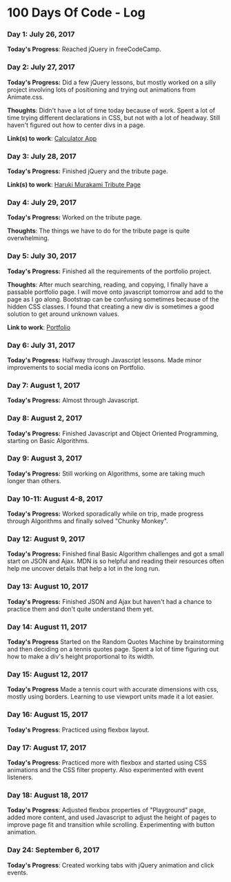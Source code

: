 # 100 Days Of Code - Log

### Day 1: July 26, 2017

**Today's Progress**: Reached jQuery in freeCodeCamp. 

### Day 2: July 27, 2017

**Today's Progress:** Did a few jQuery lessons, but mostly worked on a silly project involving lots of positioning and trying out animations from Animate.css.

**Thoughts**: Didn't have a lot of time today because of work. Spent a lot of time trying different declarations in CSS, but not with a lot of headway. Still haven't figured out how to center divs in a page.

**Link(s) to work**: [Calculator App](http://www.example.com)

### Day 3: July 28, 2017

**Today's Progress:** Finished jQuery and the tribute page.

**Link(s) to work**: [Haruki Murakami Tribute Page](http://yu2.github.io/tribute.html)

### Day 4: July 29, 2017

**Today's Progress:** Worked on the tribute page.

**Thoughts**: The things we have to do for the tribute page is quite overwhelming.

### Day 5: July 30, 2017

**Today's Progress:** Finished all the requirements of the portfolio project.

**Thoughts**: After much searching, reading, and copying, I finally have a passable portfolio page. I will move onto javascript tomorrow and add to the page as I go along. Bootstrap can be confusing sometimes because of the hidden CSS classes. I found that creating a new div is sometimes a good solution to get around unknown values. 

**Link to work**: [Portfolio](http://yu2.github.io/portfolio/portfolio.html)

### Day 6: July 31, 2017

**Today's Progress:** Halfway through Javascript lessons. Made minor improvements to social media icons on Portfolio.

### Day 7: August 1, 2017

**Today's Progress:** Almost through Javascript.

### Day 8: August 2, 2017

**Today's Progress:** Finished Javascript and Object Oriented Programming, starting on Basic Algorithms.

### Day 9: August 3, 2017

**Today's Progress:** Still working on Algorithms, some are taking much longer than others.

### Day 10-11: August 4-8, 2017

**Today's Progress:** Worked sporadically while on trip, made progress through Algorithms and finally solved "Chunky Monkey".

### Day 12: August 9, 2017

**Today's Progress:** Finished final Basic Algorithm challenges and got a small start on JSON and Ajax. MDN is so helpful and reading their resources often help me uncover details that help a lot in the long run.

### Day 13: August 10, 2017

**Today's Progress:** Finished JSON and Ajax but haven't had a chance to practice them and don't quite understand them yet.

### Day 14: August 11, 2017

**Today's Progress** Started on the Random Quotes Machine by brainstorming and then deciding on a tennis quotes page. Spent a lot of time figuring out how to make a div's height proportional to its width.

### Day 15: August 12, 2017

**Today's Progress** Made a tennis court with accurate dimensions with css, mostly using borders. Learning to use viewport units made it a lot easier. 

### Day 16: August 15, 2017

**Today's Progress**: Practiced using flexbox layout.

### Day 17: August 17, 2017

**Today's Progress**: Practiced more with flexbox and started using CSS animations and the CSS filter property. Also experimented with event listeners.

### Day 18: August 18, 2017

**Today's Progress**: Adjusted flexbox properties of "Playground" page, added more content, and used Javascript to adjust the height of pages to improve page fit and transition while scrolling. Experimenting with button animation.

### Day 24: September 6, 2017

**Today's Progress**: Created working tabs with jQuery animation and click events.

